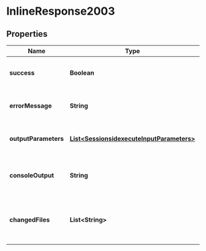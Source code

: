 
# InlineResponse2003

## Properties
Name | Type | Description | Notes
------------ | ------------- | ------------- | -------------
**success** | **Boolean** | The operation was successful. |  [optional]
**errorMessage** | **String** | Errors returned by the execution. |  [optional]
**outputParameters** | [**List&lt;SessionsidexecuteInputParameters&gt;**](SessionsidexecuteInputParameters.md) | Output parameters for the execution. |  [optional]
**consoleOutput** | **String** | The console output of the execution. |  [optional]
**changedFiles** | **List&lt;String&gt;** | The filenames of the files modified during execution. |  [optional]




